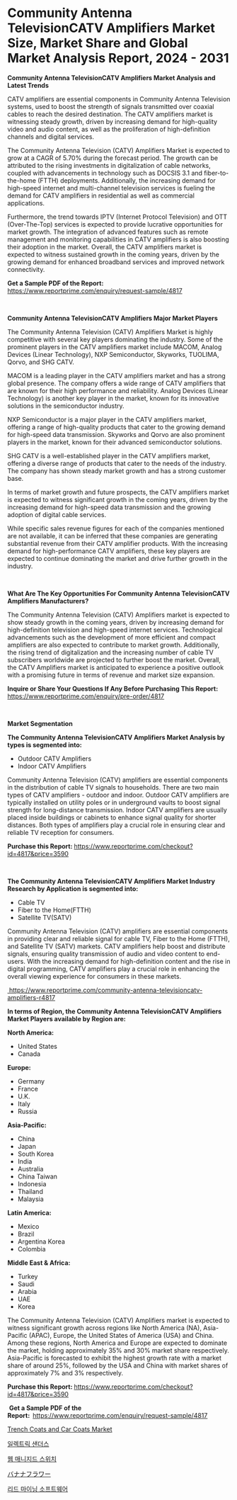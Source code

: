 <p><h1>Community Antenna TelevisionCATV Amplifiers Market Size, Market Share and Global Market Analysis Report, 2024 - 2031</h1></p><p><strong>Community Antenna TelevisionCATV Amplifiers Market Analysis and Latest Trends</strong></p>
<p><p>CATV amplifiers are essential components in Community Antenna Television systems, used to boost the strength of signals transmitted over coaxial cables to reach the desired destination. The CATV amplifiers market is witnessing steady growth, driven by increasing demand for high-quality video and audio content, as well as the proliferation of high-definition channels and digital services.</p><p>The Community Antenna Television (CATV) Amplifiers Market is expected to grow at a CAGR of 5.70% during the forecast period. The growth can be attributed to the rising investments in digitalization of cable networks, coupled with advancements in technology such as DOCSIS 3.1 and fiber-to-the-home (FTTH) deployments. Additionally, the increasing demand for high-speed internet and multi-channel television services is fueling the demand for CATV amplifiers in residential as well as commercial applications.</p><p>Furthermore, the trend towards IPTV (Internet Protocol Television) and OTT (Over-The-Top) services is expected to provide lucrative opportunities for market growth. The integration of advanced features such as remote management and monitoring capabilities in CATV amplifiers is also boosting their adoption in the market. Overall, the CATV amplifiers market is expected to witness sustained growth in the coming years, driven by the growing demand for enhanced broadband services and improved network connectivity.</p></p>
<p><strong>Get a Sample PDF of the Report:&nbsp;</strong> <a href="https://www.reportprime.com/enquiry/request-sample/4817">https://www.reportprime.com/enquiry/request-sample/4817</a></p>
<p>&nbsp;</p>
<p><strong>Community Antenna TelevisionCATV Amplifiers Major Market Players</strong></p>
<p><p>The Community Antenna Television (CATV) Amplifiers Market is highly competitive with several key players dominating the industry. Some of the prominent players in the CATV amplifiers market include MACOM, Analog Devices (Linear Technology), NXP Semiconductor, Skyworks, TUOLIMA, Qorvo, and SHG CATV.</p><p>MACOM is a leading player in the CATV amplifiers market and has a strong global presence. The company offers a wide range of CATV amplifiers that are known for their high performance and reliability. Analog Devices (Linear Technology) is another key player in the market, known for its innovative solutions in the semiconductor industry.</p><p>NXP Semiconductor is a major player in the CATV amplifiers market, offering a range of high-quality products that cater to the growing demand for high-speed data transmission. Skyworks and Qorvo are also prominent players in the market, known for their advanced semiconductor solutions.</p><p>SHG CATV is a well-established player in the CATV amplifiers market, offering a diverse range of products that cater to the needs of the industry. The company has shown steady market growth and has a strong customer base.</p><p>In terms of market growth and future prospects, the CATV amplifiers market is expected to witness significant growth in the coming years, driven by the increasing demand for high-speed data transmission and the growing adoption of digital cable services.</p><p>While specific sales revenue figures for each of the companies mentioned are not available, it can be inferred that these companies are generating substantial revenue from their CATV amplifier products. With the increasing demand for high-performance CATV amplifiers, these key players are expected to continue dominating the market and drive further growth in the industry.</p></p>
<p>&nbsp;</p>
<p><strong>What Are The Key Opportunities For Community Antenna TelevisionCATV Amplifiers Manufacturers?</strong></p>
<p><p>The Community Antenna Television (CATV) Amplifiers market is expected to show steady growth in the coming years, driven by increasing demand for high-definition television and high-speed internet services. Technological advancements such as the development of more efficient and compact amplifiers are also expected to contribute to market growth. Additionally, the rising trend of digitalization and the increasing number of cable TV subscribers worldwide are projected to further boost the market. Overall, the CATV Amplifiers market is anticipated to experience a positive outlook with a promising future in terms of revenue and market size expansion.</p></p>
<p><strong>Inquire or Share Your Questions If Any Before Purchasing This Report:</strong> <a href="https://www.reportprime.com/enquiry/pre-order/4817">https://www.reportprime.com/enquiry/pre-order/4817</a></p>
<p>&nbsp;</p>
<p><strong>Market Segmentation</strong></p>
<p><strong>The Community Antenna TelevisionCATV Amplifiers Market Analysis by types is segmented into:</strong></p>
<p><ul><li>Outdoor CATV Amplifiers</li><li>Indoor CATV Amplifiers</li></ul></p>
<p><p>Community Antenna Television (CATV) amplifiers are essential components in the distribution of cable TV signals to households. There are two main types of CATV amplifiers - outdoor and indoor. Outdoor CATV amplifiers are typically installed on utility poles or in underground vaults to boost signal strength for long-distance transmission. Indoor CATV amplifiers are usually placed inside buildings or cabinets to enhance signal quality for shorter distances. Both types of amplifiers play a crucial role in ensuring clear and reliable TV reception for consumers.</p></p>
<p><strong>Purchase this Report:&nbsp;</strong><a href="https://www.reportprime.com/checkout?id=4817&price=3590">https://www.reportprime.com/checkout?id=4817&price=3590</a></p>
<p>&nbsp;</p>
<p><strong>The Community Antenna TelevisionCATV Amplifiers Market Industry Research by Application is segmented into:</strong></p>
<p><ul><li>Cable TV</li><li>Fiber to the Home(FTTH)</li><li>Satellite TV(SATV)</li></ul></p>
<p><p>Community Antenna Television (CATV) amplifiers are essential components in providing clear and reliable signal for cable TV, Fiber to the Home (FTTH), and Satellite TV (SATV) markets. CATV amplifiers help boost and distribute signals, ensuring quality transmission of audio and video content to end-users. With the increasing demand for high-definition content and the rise in digital programming, CATV amplifiers play a crucial role in enhancing the overall viewing experience for consumers in these markets.</p></p>
<p><a href="https://www.reportprime.com/community-antenna-televisioncatv-amplifiers-r4817">&nbsp;https://www.reportprime.com/community-antenna-televisioncatv-amplifiers-r4817</a></p>
<p><strong>In terms of Region, the Community Antenna TelevisionCATV Amplifiers Market Players available by Region are:</strong></p>
<p>
    <p> <strong> North America: </strong>
        <ul>
            <li>United States</li>
            <li>Canada</li>
        </ul>
        </p> 
    <p> <strong> Europe: </strong>
        <ul>
            <li>Germany</li>
            <li>France</li>
            <li>U.K.</li>
            <li>Italy</li>
            <li>Russia</li>
        </ul>
        </p> 
    <p> <strong> Asia-Pacific: </strong>
        <ul>
            <li>China</li>
            <li>Japan</li>
            <li>South Korea</li>
            <li>India</li>
            <li>Australia</li>
            <li>China Taiwan</li>
            <li>Indonesia</li>
            <li>Thailand</li>
            <li>Malaysia</li>
        </ul>
        </p> 
    <p> <strong> Latin America: </strong>
        <ul>
            <li>Mexico</li>
            <li>Brazil</li>
            <li>Argentina Korea</li>
            <li>Colombia</li>
        </ul>
        </p> 
    <p> <strong> Middle East & Africa: </strong>
        <ul>
            <li>Turkey</li>
            <li>Saudi</li>
            <li>Arabia</li>
            <li>UAE</li>
            <li>Korea</li>
        </ul>
    </p>
    </p>
<p><p>The Community Antenna Television (CATV) Amplifiers market is expected to witness significant growth across regions like North America (NA), Asia-Pacific (APAC), Europe, the United States of America (USA) and China. Among these regions, North America and Europe are expected to dominate the market, holding approximately 35% and 30% market share respectively. Asia-Pacific is forecasted to exhibit the highest growth rate with a market share of around 25%, followed by the USA and China with market shares of approximately 7% and 3% respectively.</p></p>
<p><strong>Purchase this Report: </strong><a href="https://www.reportprime.com/checkout?id=4817&price=3590">https://www.reportprime.com/checkout?id=4817&price=3590</a></p>
<p>&nbsp;<strong>Get a Sample PDF of the Report:&nbsp;&nbsp;</strong><a href="https://www.reportprime.com/enquiry/request-sample/4817">https://www.reportprime.com/enquiry/request-sample/4817</a></p>
<p><strong></strong></p>
<p><p><a href="https://medium.com/@cpierre31945/trench-coats-and-car-coats-market-growth-outlook-from-2024-to-2031-and-it-is-projecting-at-8-9-5d9793eba0eb">Trench Coats and Car Coats Market</a></p><p><a href="https://medium.com/@mnsnahidhasan36_12794/%EC%A0%84%EA%B8%B0-%EC%83%8C%EB%8D%94-%EC%8B%9C%EC%9E%A5-%EC%A1%B0%EC%82%AC-%EB%B3%B4%EA%B3%A0%EC%84%9C-2024%EB%85%84%EB%B6%80%ED%84%B0-2031%EB%85%84%EA%B9%8C%EC%A7%80-%EC%95%88%EC%A0%95%EC%A0%81%EC%9D%B8-%EC%97%B0%ED%8F%89%EA%B7%A0-%EC%84%B1%EC%9E%A5%EB%A5%A0%EC%9D%B8-11-2-%EB%A1%9C-%EC%98%88%EC%83%81%EB%90%98%EB%8A%94-%EC%8B%9C%EC%9E%A5-%EC%98%88%EC%B8%A1-%EB%B0%8F-%EC%84%B1%EC%9E%A5-%EC%A0%84%EB%A7%9D-3310a2e79469">일렉트릭 샌더스</a></p><p><a href="https://github.com/vdhdwjyp90142/Market-Research-Report-List-3/blob/main/991779058336.md">웹 매니지드 스위치</a></p><p><a href="https://github.com/sghwr779811674/Market-Research-Report-List-3/blob/main/316636349114.md">バナナフラワー</a></p><p><a href="https://medium.com/@alungsipetani_44634/%EB%A6%AC%EB%93%9C-%EA%B4%91%EC%82%B0-%EC%86%8C%ED%94%84%ED%8A%B8%EC%9B%A8%EC%96%B4-%EC%8B%9C%EC%9E%A5-2024%EB%85%84%EB%B6%80%ED%84%B0-2031%EB%85%84%EA%B9%8C%EC%A7%80%EC%9D%98-%EC%82%B0%EC%97%85-%EB%8F%99%ED%96%A5%EA%B3%BC-%EC%98%88%EC%B8%A1-5045e2b658b0">리드 마이닝 소프트웨어</a></p></p>